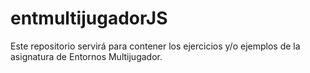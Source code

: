 # entmultijugadorJS
Este repositorio servirá para contener los ejercicios y/o ejemplos de la asignatura de Entornos Multijugador.
